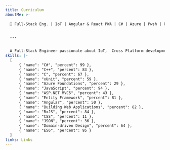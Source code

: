 ```yaml
---
title: Curriculum
aboutMe: >-
  
  🤖 Full-Stack Eng. | IoT | Angular & React PWA | C# | Azure | Pwsh | Passionate about Testing & Quality


  ---


  A Full-Stack Engineer passionate about IoT,  Cross Platform development, system automation, architecture and code quality. My main stacks are .NET / Angular & React / Azure
skills: |-
  [
      { "name": "C#", "percent": 99 },
      { "name": "C++", "percent": 83 },
      { "name": "C", "percent": 67 },
      { "name": "xUnit", "percent": 59 },
      { "name": "Azure Foundations", "percent": 29 },
      { "name": "JavaScript", "percent": 94 },
      { "name": "ASP.NET MVC5", "percent": 43 },
      { "name": "Entity Framework", "percent": 81 },
      { "name": "Angular", "percent": 50 },
      { "name": "Building Web Applications", "percent": 82 },
      { "name": "RxJS", "percent": 84 },
      { "name": "CSS", "percent": 11 },
      { "name": "JSON", "percent": 36 },
      { "name": "Domain-driven Design", "percent": 64 },
      { "name": "ES6", "percent": 95 }
  ]
links: Links
---
```

